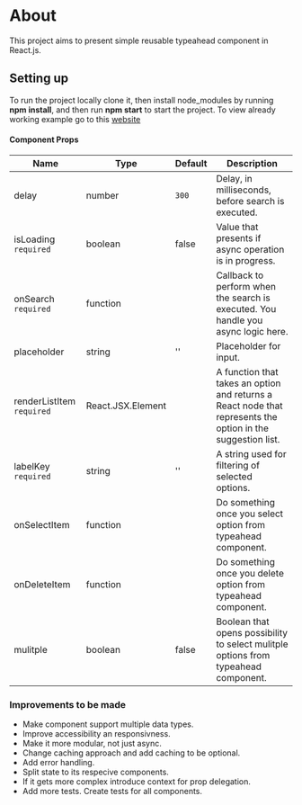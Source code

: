 # About
This project aims to present simple reusable typeahead component in React.js.

## Setting up
To run the project locally clone it, then install node_modules by running **npm install**, and then run **npm start** to start the project.
To view already working example go to this [website](https://typeahead-2r4shlgaq-grooyao.vercel.app)

#### Component Props
Name | Type | Default | Description
-----|------|---------|------------
delay | number | `300` | Delay, in milliseconds, before search is executed.
isLoading `required` | boolean | false | Value that presents if async operation is in progress.
onSearch `required` | function | | Callback to perform when the search is executed. You handle you async logic here.
placeholder | string | '' | Placeholder for input.
renderListItem `required` | React.JSX.Element |  | A function that takes an option and returns a React node that represents the option in the suggestion list.
labelKey       `required` | string            | '' | A string used for filtering of selected options.    
onSelectItem              | function          |    | Do something once you select option from typeahead component.
onDeleteItem              | function          |    | Do something once you delete option from typeahead component.
mulitple                  | boolean           |  false | Boolean that opens possibility to select mulitple options from typeahead component.

### Improvements to be made
- Make component support multiple data types.
- Improve accessibility an responsivness.
- Make it more modular, not just async.
- Change caching approach and add caching to be optional.
- Add error handling.
- Split state to its respecive components.
- If it gets more complex introduce context for prop delegation.
- Add more tests. Create tests for all components.
